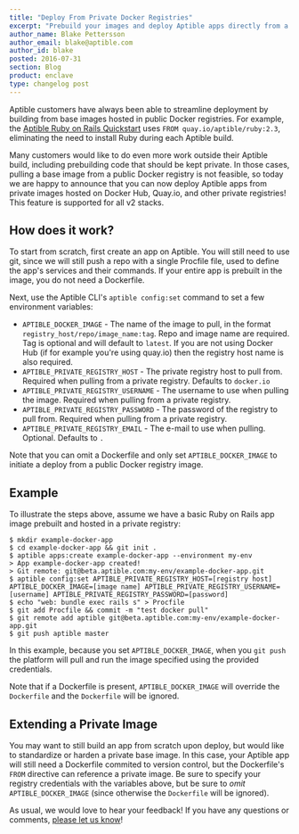 ```yaml
---
title: "Deploy From Private Docker Registries"
excerpt: "Prebuild your images and deploy Aptible apps directly from a private registry!"
author_name: Blake Pettersson
author_email: blake@aptible.com
author_id: blake
posted: 2016-07-31
section: Blog
product: enclave
type: changelog post
---
```

Aptible customers have always been able to streamline deployment by building from base images hosted in public Docker registries. For example, the [Aptible Ruby on Rails Quickstart](/support/quickstart/ruby/rails/) uses `FROM quay.io/aptible/ruby:2.3`, eliminating the need to install Ruby during each Aptible build.

Many customers would like to do even more work outside their Aptible build, including prebuilding code that should be kept private. In those cases, pulling a base image from a public Docker registry is not feasible, so today we are happy to announce that you can now deploy Aptible apps from private images hosted on Docker Hub, Quay.io, and other private registries! This feature is supported for all v2 stacks.

## How does it work?  
To start from scratch, first create an app on Aptible. You will still need to use git, since we will still push a repo with a single Procfile file, used to define the app's services and their commands. If your entire app is prebuilt in the image, you do not need a Dockerfile.

Next, use the Aptible CLI's `aptible config:set` command to set a few environment variables:

  * `APTIBLE_DOCKER_IMAGE` - The name of the image to pull, in the format `registry_host/repo/image_name:tag`. Repo and image name are required. Tag is optional and will default to `latest`.
  If you are not using Docker Hub (if for example you're using quay.io) then the registry host name is also required.  
  * `APTIBLE_PRIVATE_REGISTRY_HOST` - The private registry host to pull from. Required when pulling from a private registry. Defaults to `docker.io`
  * `APTIBLE_PRIVATE_REGISTRY_USERNAME` - The username to use when pulling the image. Required when pulling from a private registry.
  * `APTIBLE_PRIVATE_REGISTRY_PASSWORD` - The password of the registry to pull from. Required when pulling from a private registry.
  * `APTIBLE_PRIVATE_REGISTRY_EMAIL` - The e-mail to use when pulling. Optional. Defaults to `.`

Note that you can omit a Dockerfile and only set `APTIBLE_DOCKER_IMAGE` to initiate a deploy from a public Docker registry image.

## Example  
To illustrate the steps above, assume we have a basic Ruby on Rails app image prebuilt and hosted in a private registry:

```
$ mkdir example-docker-app
$ cd example-docker-app && git init .
$ aptible apps:create example-docker-app --environment my-env
> App example-docker-app created!
> Git remote: git@beta.aptible.com:my-env/example-docker-app.git
$ aptible config:set APTIBLE_PRIVATE_REGISTRY_HOST=[registry host] APTIBLE_DOCKER_IMAGE=[image name] APTIBLE_PRIVATE_REGISTRY_USERNAME=[username] APTIBLE_PRIVATE_REGISTRY_PASSWORD=[password]
$ echo "web: bundle exec rails s" > Procfile
$ git add Procfile && commit -m "test docker pull"
$ git remote add aptible git@beta.aptible.com:my-env/example-docker-app.git
$ git push aptible master
```

In this example, because you set `APTIBLE_DOCKER_IMAGE`, when you `git push` the platform will pull and run the image specified using the provided credentials.

Note that if a Dockerfile is present, `APTIBLE_DOCKER_IMAGE` will override the `Dockerfile` and the `Dockerfile` will be ignored.

## Extending a Private Image  
You may want to still build an app from scratch upon deploy, but would like to standardize or harden a private base image. In this case, your Aptible app will still need a Dockerfile commited to version control, but the Dockerfile's `FROM` directive can reference a private image. Be sure to specify your registry credentials with the variables above, but be sure to _omit_ `APTIBLE_DOCKER_IMAGE` (since otherwise the `Dockerfile` will be ignored).

As usual, we would love to hear your feedback! If you have any questions or comments, [please let us know][0]!

[0]: /contact/
